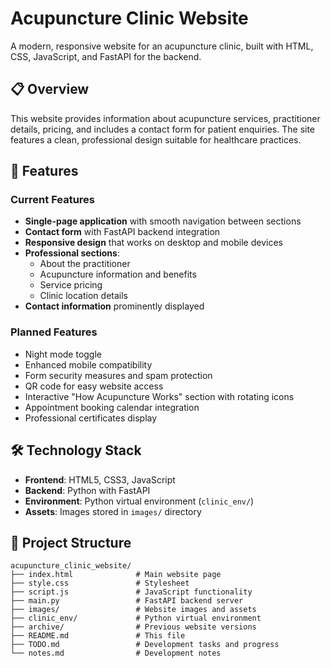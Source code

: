 # Acupuncture Clinic Website

A modern, responsive website for an acupuncture clinic, built with HTML, CSS, JavaScript, and FastAPI for the backend.

## 📋 Overview

This website provides information about acupuncture services, practitioner details, pricing, and includes a contact form for patient enquiries. The site features a clean, professional design suitable for healthcare practices.

## 🚀 Features

### Current Features
- **Single-page application** with smooth navigation between sections
- **Contact form** with FastAPI backend integration
- **Responsive design** that works on desktop and mobile devices
- **Professional sections**:
  - About the practitioner
  - Acupuncture information and benefits
  - Service pricing
  - Clinic location details
- **Contact information** prominently displayed

### Planned Features
- Night mode toggle
- Enhanced mobile compatibility
- Form security measures and spam protection
- QR code for easy website access
- Interactive "How Acupuncture Works" section with rotating icons
- Appointment booking calendar integration
- Professional certificates display

## 🛠️ Technology Stack

- **Frontend**: HTML5, CSS3, JavaScript
- **Backend**: Python with FastAPI
- **Environment**: Python virtual environment (`clinic_env/`)
- **Assets**: Images stored in `images/` directory

## 📁 Project Structure

```
acupuncture_clinic_website/
├── index.html              # Main website page
├── style.css               # Stylesheet
├── script.js               # JavaScript functionality
├── main.py                 # FastAPI backend server
├── images/                 # Website images and assets
├── clinic_env/             # Python virtual environment
├── archive/                # Previous website versions
├── README.md               # This file
├── TODO.md                 # Development tasks and progress
└── notes.md                # Development notes
```



